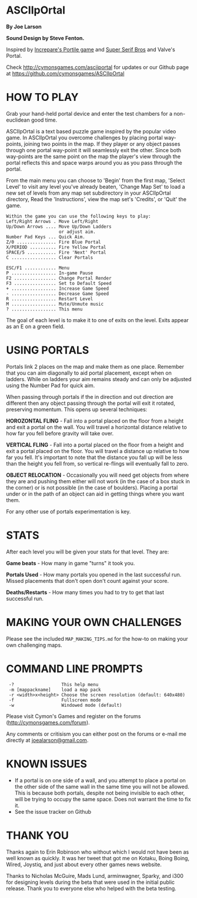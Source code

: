 # ASCIIpOrtal

**By Joe Larson**

**Sound Design by Steve Fenton.**

Inspired by [Increpare's Portile game](http://www.increpare.com/2008/11/portile/) and [Super Serif Bros](http://foon.co.uk/farcade/ssb/) and Valve's Portal.

Check http://cymonsgames.com/asciiportal for updates or our Github page
at https://github.com/cymonsgames/ASCIIpOrtal

HOW TO PLAY
===========
Grab your hand-held portal device and enter the test chambers for a
non-euclidean good time.

ASCIIpOrtal is a text based puzzle game inspired by the popular video game.
In ASCIIpOrtal you overcome challenges by placing portal way-points, joining
two points in the map. If they player or any object passes through one portal
way-point it will seamlessly exit the other. Since both way-points are the
same point on the map the player's view through the portal reflects this and
space warps around you as you pass through the portal.

From the main menu you can choose to 'Begin' from the first map, 'Select
Level' to visit any level you've already beaten, 'Change Map Set' to load a
new set of levels from any map set subdirectory in your ASCIIpOrtal
directory, Read the 'Instructions', view the map set's 'Credits', or 'Quit'
the game.
```
Within the game you can use the following keys to play:
Left/Right Arrows . Move Left/Right
Up/Down Arrows .... Move Up/Down Ladders
                    or adjust aim.
Number Pad Keys ... Quick Aim.
Z/0 ............... Fire Blue Portal
X/PERIOD .......... Fire Yellow Portal
SPACE/5 ........... Fire 'Next' Portal
C ................. Clear Portals

ESC/F1 ............ Menu
P ................. In-game Pause
F2 ................ Change Portal Render
F3 ................ Set to Default Speed
+ ................. Increase Game Speed
- ................. Decrease Game Speed
R ................. Restart Level
M ................. Mute/Unmute music
? ................. This menu
```
The goal of each level is to make it to one of exits on the level. Exits
appear as an E on a green field.

USING PORTALS
=============
Portals link 2 places on the map and make them as one place. Remember that
you can aim diagonally to aid portal placement, except when on ladders. While
on ladders your aim remains steady and can only be adjusted using the Number
Pad for quick aim.

When passing through portals if the in direction and out direction are
different then any object passing through the portal will exit it rotated,
preserving momentum. This opens up several techniques:

**HOROZONTAL FLING** - Fall into a portal placed on the floor from a height and
exit a portal on the wall. You will travel a horizontal distance relative to
how far you fell before gravity will take over.

**VERTICAL FLING** - Fall into a portal placed on the floor from a height and
exit a portal placed on the floor. You will travel a distance up relative to
how far you fell. It's important to note that the distance you fall up will
be less than the height you fell from, so vertical re-flings will eventually
fall to zero.

**OBJECT RELOCATION** - Occasionally you will need get objects from where they
are and pushing them either will not work (in the case of a box stuck in the
corner) or is not possible (in the case of boulders). Placing a portal under
or in the path of an object can aid in getting things where you want them.

For any other use of portals experimentation is key.

STATS
=====
After each level you will be given your stats for that level. They are:

**Game beats** - How many in game "turns" it took you.

**Portals Used** - How many portals you opened in the last successful run. Missed
               placements that don't open don't count against your score.

**Deaths/Restarts** - How many times you had to try to get that last successful run.

MAKING YOUR OWN CHALLENGES
==========================
Please see the included ```MAP_MAKING_TIPS.md``` for the how-to on making your own
challenging maps.

COMMAND LINE PROMPTS
====================
```
 -?                  This help menu
 -m [mappackname]    load a map pack
 -r <width>x<height> Choose the screen resolution (default: 640x480)
 -f                  Fullscreen mode
 -w                  Windowed mode (default)
```
Please visit Cymon's Games and register on the forums
(http://cymonsgames.com/forum).

Any comments or critisism you can either post on the forums or e-mail me
directly at joealarson@gmail.com.

KNOWN ISSUES
============
* If a portal is on one side of a wall, and you attempt to place a portal on
  the other side of the same wall in the same time you will not be allowed.
  This is because both portals, despite not being invisible to each other,
  will be trying to occupy the same space. Does not warrant the time to fix it.
* See the issue tracker on Github

THANK YOU
=========
Thanks again to Erin Robinson who without which I would not have been as well
known as quickly. It was her tweet that got me on Kotaku, Boing Boing, Wired,
Joystiq, and just about every other games news website.

Thanks to Nicholas McGuire, Mads Lund, arminwagner, Sparky, and i300 for
designing levels during the beta that were used in the initial public
release. Thank you to everyone else who helped with the beta testing.
